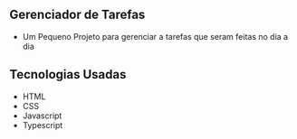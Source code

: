 ## Gerenciador de Tarefas
- Um Pequeno Projeto  para gerenciar a tarefas que seram feitas no dia a dia
## Tecnologias Usadas
- HTML
- CSS
- Javascript
- Typescript
  
